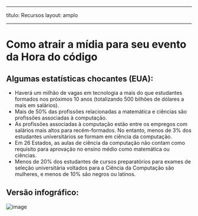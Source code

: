 * * *

título: Recursos layout: amplo

* * *

# Como atrair a mídia para seu evento da Hora do código

## Algumas estatísticas chocantes (EUA):

  * Haverá um milhão de vagas em tecnologia a mais do que estudantes formados nos próximos 10 anos (totalizando 500 bilhões de dólares a mais em salários).
  * Mais de 50% das profissões relacionadas a matemática e ciências são profissões associadas à computação. 
  * As profissões associadas à computação estão entre os empregos com salários mais altos para recém-formados. No entanto, menos de 3% dos estudantes universitários se formam em ciência da computação.
  * Em 26 Estados, as aulas de ciência da computação não contam como requisito para aprovação no ensino médio como matemática ou ciências. 
  * Menos de 20% dos estudantes de cursos preparatórios para exames de seleção universitária voltados para a Ciência da Computação são mulheres, e menos de 10% são negros ou latinos.

## Versão infográfico:

![image](http://code.org/images/fit-8000/Code.org_infographic.png)